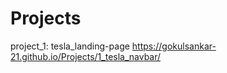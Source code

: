 # Projects

project_1: tesla_landing-page
https://gokulsankar-21.github.io/Projects/1_tesla_navbar/
